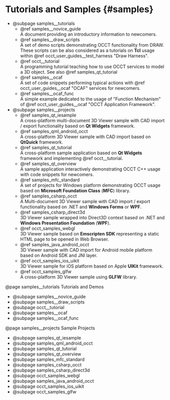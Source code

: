 ﻿Tutorials and Samples {#samples}
=====================

- @subpage samples__tutorials
  * @ref samples__novice_guide
    <br>A document providing an introductory information to newcomers.
  * @ref samples__draw_scripts
    <br>A set of demo scripts demonstrating OCCT functionality from DRAW.
    These scripts can be also considered as a tutorials on **Tcl** usage within @ref occt_user_guides__test_harness "Draw Harness".
  * @ref occt__tutorial
    <br>A programming tutorial teaching how to use OCCT services to model a 3D object.
    See also @ref samples_qt_tutorial
  * @ref samples__ocaf
    <br>A set of code snippets performing typical actions with @ref occt_user_guides__ocaf "OCAF" services for newcomers.
  * @ref samples__ocaf_func
    <br>A simple example dedicated to the usage of "Function Mechanism" of @ref occt_user_guides__ocaf "OCCT Application Framework".
- @subpage samples__projects
  * @ref samples_qt_iesample
    <br>A cross-platform multi-document 3D Viewer sample with CAD import / export functionality based on **Qt Widgets** framework.
  * @ref samples_qml_android_occt
    <br>A cross-platform 3D Viewer sample with CAD import based on **QtQuick** framework.
  * @ref samples_qt_tutorial
    <br>A cross-platform sample application based on **Qt Widgets** framework and implementing @ref occt__tutorial.
  * @ref samples_qt_overview
    <br>A sample application interactively demonstrating OCCT C++ usage with code snippets for newcomers.
  * @ref samples_mfc_standard
    <br>A set of projects for Windows platform demonstrating OCCT usage based on **Microsoft Foundation Class** (**MFC**) library.
  * @ref samples_csharp_occt
    <br>A Multi-document 3D Viewer sample with CAD import / export functionality based on .NET and **Windows Forms** or **WPF**.
  * @ref samples_csharp_direct3d
    <br>3D Viewer sample wrapped into Direct3D context based on .NET and **Windows Presentation Foundation** (**WPF**).
  * @ref occt_samples_webgl
    <br>3D Viewer sample based on **Emscripten SDK** representing a static HTML page to be opened in Web Browser.
  * @ref samples_java_android_occt
    <br>3D Viewer sample with CAD import for Android mobile platform based on Android SDK and JNI layer.
  * @ref occt_samples_ios_uikit
    <br>3D Viewer sample for iOS platform based on Apple **UIKit** framework.
  * @ref occt_samples_glfw
    <br>A cross-platform 3D Viewer sample using **GLFW** library.

@page samples__tutorials Tutorials and Demos
- @subpage samples__novice_guide
- @subpage samples__draw_scripts
- @subpage occt__tutorial
- @subpage samples__ocaf
- @subpage samples__ocaf_func

@page samples__projects Sample Projects
- @subpage samples_qt_iesample
- @subpage samples_qml_android_occt
- @subpage samples_qt_tutorial
- @subpage samples_qt_overview
- @subpage samples_mfc_standard
- @subpage samples_csharp_occt
- @subpage samples_csharp_direct3d
- @subpage occt_samples_webgl
- @subpage samples_java_android_occt
- @subpage occt_samples_ios_uikit
- @subpage occt_samples_glfw
